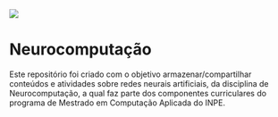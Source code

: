 <img src="https://www.cognex.com/library/media/blogs/deep-learning-blogs/2019/neural-network-large.jfif"  />

# Neurocomputação
Este repositório foi criado com o objetivo armazenar/compartilhar conteúdos e atividades sobre redes neurais artificiais, da disciplina de Neurocomputação, a qual faz parte dos componentes curriculares do programa de Mestrado em Computação Aplicada do INPE.

